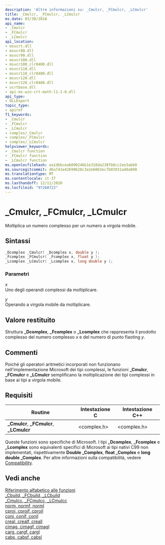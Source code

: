 ```yaml
---
description: 'Altre informazioni su: _Cmulcr, _FCmulcr, _LCmulcr'
title: _Cmulcr, _FCmulcr, _LCmulcr
ms.date: 03/30/2018
api_name:
- _Cmulcr
- _FCmulcr
- _LCmulcr
api_location:
- msvcrt.dll
- msvcr80.dll
- msvcr90.dll
- msvcr100.dll
- msvcr100_clr0400.dll
- msvcr110.dll
- msvcr110_clr0400.dll
- msvcr120.dll
- msvcr120_clr0400.dll
- ucrtbase.dll
- api-ms-win-crt-math-l1-1-0.dll
api_type:
- DLLExport
topic_type:
- apiref
f1_keywords:
- _Cmulcr
- _FCmulcr
- _LCmulcr
- complex/_Cmulcr
- complex/_FCmulcr
- complex/_LCmulcr
helpviewer_keywords:
- _Cmulcr function
- _FCmulcr function
- _LCmulcr function
ms.openlocfilehash: ea1dbbcea6890246b1e318da238fb8cc2ee3abb0
ms.sourcegitcommit: d6af41e42699628c3e2e6063ec7b03931a49a098
ms.translationtype: MT
ms.contentlocale: it-IT
ms.lasthandoff: 12/11/2020
ms.locfileid: "97260722"
---
```

# <a name="_cmulcr-_fcmulcr-_lcmulcr"></a>_Cmulcr, _FCmulcr, _LCmulcr

Moltiplica un numero complesso per un numero a virgola mobile.

## <a name="syntax"></a>Sintassi

```C
_Dcomplex _Cmulcr( _Dcomplex x, double y );
_Fcomplex _FCmulcr( _Fcomplex x, float y );
_Lcomplex _LCmulcr( _Lcomplex x, long double y );
```

### <a name="parameters"></a>Parametri

*x*<br/>
Uno degli operandi complessi da moltiplicare.

*y*<br/>
Operando a virgola mobile da moltiplicare.

## <a name="return-value"></a>Valore restituito

Struttura **_Dcomplex**, **_Fcomplex** o **_Lcomplex** che rappresenta il prodotto complesso del numero complesso *x* e del numero di punto flaoting *y*.

## <a name="remarks"></a>Commenti

Poiché gli operatori aritmetici incorporati non funzionano nell'implementazione Microsoft dei tipi complessi, le funzioni **_Cmulcr**, **_FCmulcr** e **_LCmulcr** semplificano la moltiplicazione dei tipi complessi in base ai tipi a virgola mobile.

## <a name="requirements"></a>Requisiti

|Routine|Intestazione C|Intestazione C++|
|-------------|--------------|------------------|
|**_Cmulcr**, **_FCmulcr**, **_LCmulcr**|\<complex.h>|\<complex.h>|

Queste funzioni sono specifiche di Microsoft. I tipi **_Dcomplex**, **_Fcomplex** e **_Lcomplex** sono equivalenti specifici di Microsoft ai tipi nativi C99 non implementati, rispettivamente **Double _Complex**, **float _Complex** e **long double _Complex**. Per altre informazioni sulla compatibilità, vedere [Compatibility](../../c-runtime-library/compatibility.md).

## <a name="see-also"></a>Vedi anche

[Riferimento alfabetico alle funzioni](crt-alphabetical-function-reference.md)<br/>
[_Cbuild, _FCbuild, _LCbuild](cbuild-fcbuild-lcbuild.md)<br/>
[_Cmulcc, _FCmulcc, _LCmulcc](cmulcc-fcmulcc-lcmulcc.md)<br/>
[norm, normf, norml](norm-normf-norml1.md)<br/>
[cproj, cprojf, cprojl](cproj-cprojf-cprojl.md)<br/>
[conj, conjf, conjl](conj-conjf-conjl.md)<br/>
[creal, crealf, creall](creal-crealf-creall.md)<br/>
[cimag, cimagf, cimagl](cimag-cimagf-cimagl.md)<br/>
[carg, cargf, cargl](carg-cargf-cargl.md)<br/>
[cabs, cabsf, cabsl](cabs-cabsf-cabsl.md)<br/>
